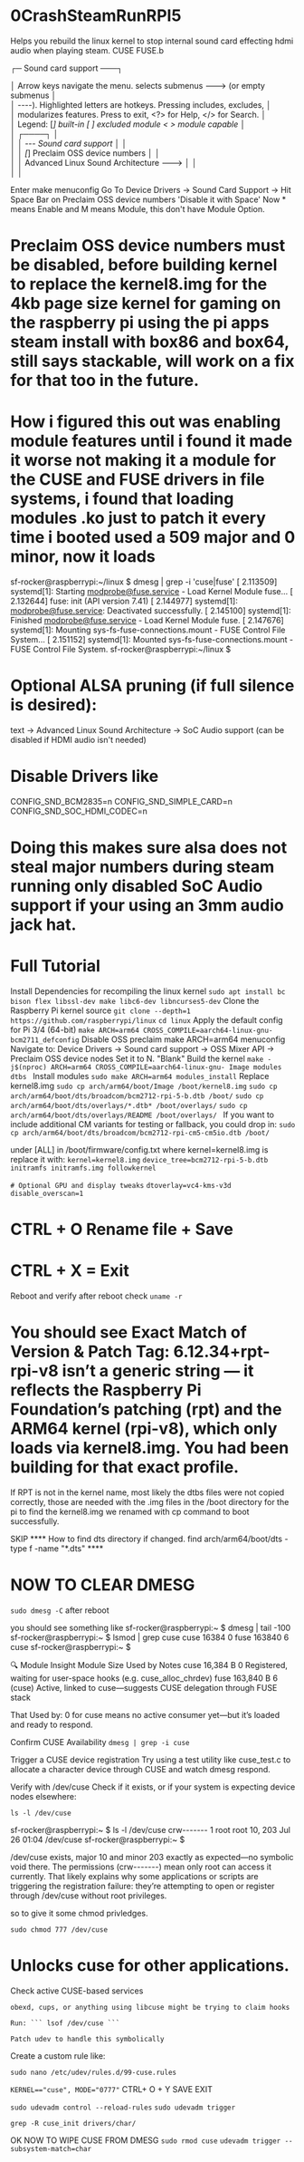 # 0CrashSteamRunRPI5
Helps you rebuild the linux kernel to stop internal sound card effecting hdmi audio when playing steam. CUSE FUSE.b

  ┌─ Sound card support ───┐
  
  │  Arrow keys navigate the menu. 
  <Enter> selects submenus ---> (or empty submenus       │  
  │  ----).  Highlighted letters are hotkeys.
  Pressing <Y> includes, <N> excludes, <M>    │  
  │  modularizes features.
  Press <Esc><Esc> to exit, <?> for Help, </> for Search.        │  
  │  Legend: [*] built-in  [ ] excluded  <M> module  < > module capable                    │  
  │ ┌────┐ │  
  │ │       --- Sound card support                                                       │ │  
  │ │       [*]   Preclaim OSS device numbers                                            │ │  
  │ │       <M>   Advanced Linux Sound Architecture  --->                                │ │  
  │ │

  Enter make menuconfig
Go To Device Drivers -> Sound Card Support -> 
Hit Space Bar on Preclaim OSS device numbers 'Disable it with Space'
Now * means Enable and M means Module, this don't have Module Option.

# Preclaim OSS device numbers must be disabled, before building kernel to replace the kernel8.img for the 4kb page size kernel for gaming on the raspberry pi using the pi apps steam install with box86 and box64, still says stackable, will work on a fix for that too in the future.

# How i figured this out was enabling module features until i found it made it worse not making it a module for the CUSE and FUSE drivers in file systems, i found that loading modules .ko just to patch it every time i booted used a 509 major and 0 minor, now it loads

sf-rocker@raspberrypi:~/linux $ dmesg | grep -i 'cuse\|fuse'
[    2.113509] systemd[1]: Starting modprobe@fuse.service - Load Kernel Module fuse...
[    2.132644] fuse: init (API version 7.41)
[    2.144977] systemd[1]: modprobe@fuse.service: Deactivated successfully.
[    2.145100] systemd[1]: Finished modprobe@fuse.service - Load Kernel Module fuse.
[    2.147676] systemd[1]: Mounting sys-fs-fuse-connections.mount - FUSE Control File System...
[    2.151152] systemd[1]: Mounted sys-fs-fuse-connections.mount - FUSE Control File System.
sf-rocker@raspberrypi:~/linux $ 


# Optional ALSA pruning (if full silence is desired):
text
-> Advanced Linux Sound Architecture
   -> SoC Audio support (can be disabled if HDMI audio isn't needed)

   # Disable Drivers like
   CONFIG_SND_BCM2835=n
CONFIG_SND_SIMPLE_CARD=n
CONFIG_SND_SOC_HDMI_CODEC=n 

# Doing this makes sure alsa does not steal major numbers during steam running only disabled SoC Audio support if your using an 3mm audio jack hat.

# Full Tutorial
Install Dependencies for recompiling the linux kernel
``` sudo apt install bc bison flex libssl-dev make libc6-dev libncurses5-dev ```
Clone the Raspberry Pi kernel source
``` git clone --depth=1 https://github.com/raspberrypi/linux ```
``` cd linux ```
Apply the default config for Pi 3/4 (64-bit)
``` make ARCH=arm64 CROSS_COMPILE=aarch64-linux-gnu- bcm2711_defconfig ```
Disable OSS preclaim
make ARCH=arm64 menuconfig
Navigate to:
Device Drivers → Sound card support → OSS Mixer API → Preclaim OSS device nodes
Set it to N. "Blank"
Build the kernel
```make -j$(nproc) ARCH=arm64 CROSS_COMPILE=aarch64-linux-gnu- Image modules dtbs ```
Install modules
``` sudo make ARCH=arm64 modules_install ```
Replace kernel8.img
``` sudo cp arch/arm64/boot/Image /boot/kernel8.img ```
``` sudo cp arch/arm64/boot/dts/broadcom/bcm2712-rpi-5-b.dtb /boot/ ```
``` sudo cp arch/arm64/boot/dts/overlays/*.dtb* /boot/overlays/ ```
``` sudo cp arch/arm64/boot/dts/overlays/README /boot/overlays/  ```
If you want to include additional CM variants for testing or fallback, you could drop in:
``` sudo cp arch/arm64/boot/dts/broadcom/bcm2712-rpi-cm5-cm5io.dtb /boot/ ```

under [ALL] in /boot/firmware/config.txt where kernel=kernel8.img is replace it with:
``` kernel=kernel8.img ```
``` device_tree=bcm2712-rpi-5-b.dtb ``` 
``` initramfs initramfs.img followkernel ```

``` # Optional GPU and display tweaks ```
``` dtoverlay=vc4-kms-v3d ```
``` disable_overscan=1 ```
# CTRL + O Rename file + Save
# CTRL + X = Exit
Reboot and verify
after reboot check
```uname -r ```


# You should see Exact Match of Version & Patch Tag: 6.12.34+rpt-rpi-v8 isn’t a generic string — it reflects the Raspberry Pi Foundation’s patching (rpt) and the ARM64 kernel (rpi-v8), which only loads via kernel8.img. You had been building for that exact profile.
If RPT is not in the kernel name, most likely the dtbs files were not copied correctly, those are needed with the .img files in the /boot directory for the pi to find the kernel8.img we renamed with cp command to boot successfully.

 SKIP **** How to find dts directory if changed. 
find arch/arm64/boot/dts -type f -name "*.dts" ****


# NOW TO CLEAR DMESG
``` sudo dmesg -C ```
after reboot

you should see something like
sf-rocker@raspberrypi:~ $ dmesg | tail -100
sf-rocker@raspberrypi:~ $ lsmod | grep cuse cuse 16384 0 fuse 163840 6 cuse
sf-rocker@raspberrypi:~ $

🔍 Module Insight
Module	Size	Used by	Notes
cuse	16,384 B	0	Registered, waiting for user-space hooks (e.g. cuse_alloc_chrdev)
fuse	163,840 B	6 (cuse)	Active, linked to cuse—suggests CUSE delegation through FUSE stack

That Used by: 0 for cuse means no active consumer yet—but it’s loaded and ready to respond.

Confirm CUSE Availability
``` dmesg | grep -i cuse ```

Trigger a CUSE device registration Try using a test utility like cuse_test.c to allocate a character device through CUSE and watch dmesg respond.

Verify with /dev/cuse Check if it exists, or if your system is expecting device nodes elsewhere:

``` ls -l /dev/cuse ```

sf-rocker@raspberrypi:~ $ ls -l /dev/cuse crw------- 1 root root 10, 203 Jul 26 01:04 /dev/cuse
sf-rocker@raspberrypi:~ $

 /dev/cuse exists, major 10 and minor 203 exactly as expected—no symbolic void there. The permissions (crw-------) mean only root can access it currently. That likely explains why some applications or scripts are triggering the registration failure: they’re attempting to open or register through /dev/cuse without root privileges.

so to give it some chmod privledges.

``` sudo chmod 777 /dev/cuse ```
# Unlocks cuse for other applications.

 Check active CUSE-based services

    obexd, cups, or anything using libcuse might be trying to claim hooks

    Run: ``` lsof /dev/cuse ```

    Patch udev to handle this symbolically

Create a custom rule like:

``` sudo nano /etc/udev/rules.d/99-cuse.rules ```

``` KERNEL=="cuse", MODE="0777" ```
CTRL+ O + Y SAVE EXIT

``` sudo udevadm control --reload-rules ```
``` sudo udevadm trigger ```

``` grep -R cuse_init drivers/char/ ```

OK NOW TO WIPE CUSE FROM DMESG
``` sudo rmod cuse ```
``` udevadm trigger --subsystem-match=char ```





   

   














